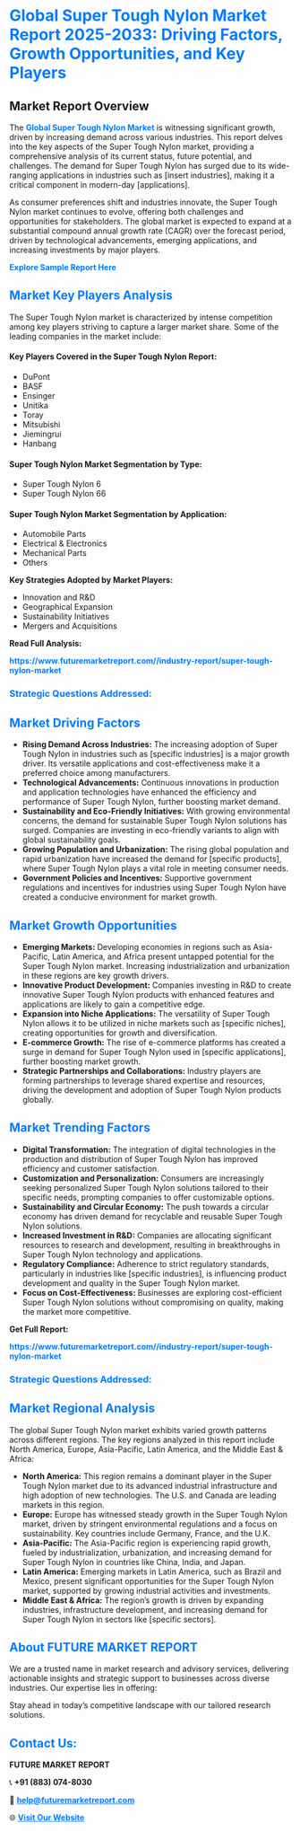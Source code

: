 <h1 style="color: #007BFF;">Global Super Tough Nylon Market Report 2025-2033: Driving Factors, Growth Opportunities, and Key Players</h1>

<section id="overview">
<h2>Market Report Overview</h2>
<p>The <a href="https://www.futuremarketreport.com//industry-report/super-tough-nylon-market" style="color: #007BFF; text-decoration: none;"><strong>Global Super Tough Nylon Market</strong></a> is witnessing significant growth, driven by increasing demand across various industries. This report delves into the key aspects of the Super Tough Nylon market, providing a comprehensive analysis of its current status, future potential, and challenges. The demand for Super Tough Nylon has surged due to its wide-ranging applications in industries such as [insert industries], making it a critical component in modern-day [applications].</p>
<p>As consumer preferences shift and industries innovate, the Super Tough Nylon market continues to evolve, offering both challenges and opportunities for stakeholders. The global market is expected to expand at a substantial compound annual growth rate (CAGR) over the forecast period, driven by technological advancements, emerging applications, and increasing investments by major players.</p>
</section>

<section id="overview">
<p><a href="https://www.futuremarketreport.com//request-sample/reportId=83591" style="color: #007BFF; text-decoration: none;"><strong>Explore Sample Report Here</strong></a></p>
</section>

<section id="key-players">
<h2 style="color: #007BFF;">Market Key Players Analysis</h2>
<p>The Super Tough Nylon market is characterized by intense competition among key players striving to capture a larger market share. Some of the leading companies in the market include:</p>
<h4>Key Players Covered in the Super Tough Nylon Report:</h4>
<ul><li>DuPont</li><li>BASF</li><li>Ensinger</li><li>Unitika</li><li>Toray</li><li>Mitsubishi</li><li>Jiemingrui</li><li>Hanbang</li></ul>
<h4>Super Tough Nylon Market Segmentation by Type:</h4>
<ul><li>Super Tough Nylon 6</li><li>Super Tough Nylon 66</li></ul>

<h4>Super Tough Nylon Market Segmentation by Application:</h4>
<ul><li>Automobile Parts</li><li>Electrical &amp; Electronics</li><li>Mechanical Parts</li><li>Others</li></ul>
<p><strong>Key Strategies Adopted by Market Players:</strong></p>
<ul>
<li>Innovation and R&D</li>
<li>Geographical Expansion</li>
<li>Sustainability Initiatives</li>
<li>Mergers and Acquisitions</li>
</ul>
</section>

<section>
<p><strong>Read Full Analysis: </strong></p><a href="https://www.futuremarketreport.com//industry-report/super-tough-nylon-market" style="color: #007BFF; text-decoration: none;"><strong>https://www.futuremarketreport.com//industry-report/super-tough-nylon-market</strong></a>
<h3 style="color: #007BFF;">Strategic Questions Addressed:</h3>
</section>

<section id="driving-factors">
<h2 style="color: #007BFF;">Market Driving Factors</h2>
<ul>
<li><strong>Rising Demand Across Industries:</strong> The increasing adoption of Super Tough Nylon in industries such as [specific industries] is a major growth driver. Its versatile applications and cost-effectiveness make it a preferred choice among manufacturers.</li>
<li><strong>Technological Advancements:</strong> Continuous innovations in production and application technologies have enhanced the efficiency and performance of Super Tough Nylon, further boosting market demand.</li>
<li><strong>Sustainability and Eco-Friendly Initiatives:</strong> With growing environmental concerns, the demand for sustainable Super Tough Nylon solutions has surged. Companies are investing in eco-friendly variants to align with global sustainability goals.</li>
<li><strong>Growing Population and Urbanization:</strong> The rising global population and rapid urbanization have increased the demand for [specific products], where Super Tough Nylon plays a vital role in meeting consumer needs.</li>
<li><strong>Government Policies and Incentives:</strong> Supportive government regulations and incentives for industries using Super Tough Nylon have created a conducive environment for market growth.</li>
</ul>
</section>

<section id="growth-opportunities">
<h2 style="color: #007BFF;">Market Growth Opportunities</h2>
<ul>
<li><strong>Emerging Markets:</strong> Developing economies in regions such as Asia-Pacific, Latin America, and Africa present untapped potential for the Super Tough Nylon market. Increasing industrialization and urbanization in these regions are key growth drivers.</li>
<li><strong>Innovative Product Development:</strong> Companies investing in R&D to create innovative Super Tough Nylon products with enhanced features and applications are likely to gain a competitive edge.</li>
<li><strong>Expansion into Niche Applications:</strong> The versatility of Super Tough Nylon allows it to be utilized in niche markets such as [specific niches], creating opportunities for growth and diversification.</li>
<li><strong>E-commerce Growth:</strong> The rise of e-commerce platforms has created a surge in demand for Super Tough Nylon used in [specific applications], further boosting market growth.</li>
<li><strong>Strategic Partnerships and Collaborations:</strong> Industry players are forming partnerships to leverage shared expertise and resources, driving the development and adoption of Super Tough Nylon products globally.</li>
</ul>
</section>

<section id="trending-factors">
<h2 style="color: #007BFF;">Market Trending Factors</h2>
<ul>
<li><strong>Digital Transformation:</strong> The integration of digital technologies in the production and distribution of Super Tough Nylon has improved efficiency and customer satisfaction.</li>
<li><strong>Customization and Personalization:</strong> Consumers are increasingly seeking personalized Super Tough Nylon solutions tailored to their specific needs, prompting companies to offer customizable options.</li>
<li><strong>Sustainability and Circular Economy:</strong> The push towards a circular economy has driven demand for recyclable and reusable Super Tough Nylon solutions.</li>
<li><strong>Increased Investment in R&D:</strong> Companies are allocating significant resources to research and development, resulting in breakthroughs in Super Tough Nylon technology and applications.</li>
<li><strong>Regulatory Compliance:</strong> Adherence to strict regulatory standards, particularly in industries like [specific industries], is influencing product development and quality in the Super Tough Nylon market.</li>
<li><strong>Focus on Cost-Effectiveness:</strong> Businesses are exploring cost-efficient Super Tough Nylon solutions without compromising on quality, making the market more competitive.</li>
</ul>
</section>

<section>
<p><strong>Get Full Report: </strong></p><a href="https://www.futuremarketreport.com//industry-report/super-tough-nylon-market" style="color: #007BFF; text-decoration: none;"><strong>https://www.futuremarketreport.com//industry-report/super-tough-nylon-market</strong></a>
<h3 style="color: #007BFF;">Strategic Questions Addressed:</h3>
</section>


<section id="regional-analysis">
<h2 style="color: #007BFF;">Market Regional Analysis</h2>
<p>The global Super Tough Nylon market exhibits varied growth patterns across different regions. The key regions analyzed in this report include North America, Europe, Asia-Pacific, Latin America, and the Middle East & Africa:</p>
<ul>
<li><strong>North America:</strong> This region remains a dominant player in the Super Tough Nylon market due to its advanced industrial infrastructure and high adoption of new technologies. The U.S. and Canada are leading markets in this region.</li>
<li><strong>Europe:</strong> Europe has witnessed steady growth in the Super Tough Nylon market, driven by stringent environmental regulations and a focus on sustainability. Key countries include Germany, France, and the U.K.</li>
<li><strong>Asia-Pacific:</strong> The Asia-Pacific region is experiencing rapid growth, fueled by industrialization, urbanization, and increasing demand for Super Tough Nylon in countries like China, India, and Japan.</li>
<li><strong>Latin America:</strong> Emerging markets in Latin America, such as Brazil and Mexico, present significant opportunities for the Super Tough Nylon market, supported by growing industrial activities and investments.</li>
<li><strong>Middle East & Africa:</strong> The region’s growth is driven by expanding industries, infrastructure development, and increasing demand for Super Tough Nylon in sectors like [specific sectors].</li>
</ul>
</section>

<footer>
<h2 style="color: #007BFF;">About FUTURE MARKET REPORT</h2>
<p>We are a trusted name in market research and advisory services, delivering actionable insights and strategic support to businesses across diverse industries. Our expertise lies in offering:</p>

<p>Stay ahead in today’s competitive landscape with our tailored research solutions.</p>

<h2 style="color: #007BFF;">Contact Us:</h2>
<p><strong>FUTURE MARKET REPORT</strong></p>
<p>📞 <strong>+91 (883) 074-8030</strong></p>
<p>📧 <strong><a href="mailto:help@futuremarketreport.com" style="color: #007BFF;">help@futuremarketreport.com</a></strong></p>
<p>🌐 <strong><a href="https://www.futuremarketreport.com/" style="color: #007BFF;">Visit Our Website</a></strong></p>
</footer>